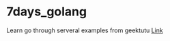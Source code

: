 # 7days_golang
Learn go through serveral examples from geektutu
[Link](https://github.com/geektutu/7days-golang)
